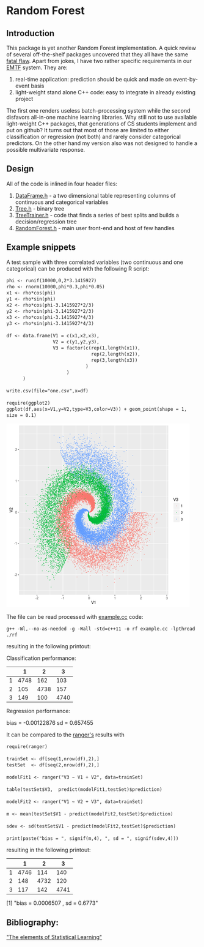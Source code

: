 # Random Forest

## Introduction

This package is yet another Random Forest implementation.
A quick review of several off-the-shelf packages uncovered that they all have the same
[fatal flaw](http://www.drdobbs.com/windows/a-brief-history-of-windows-programming-r/225701475).
Apart from jokes, I have two rather specific requirements in our [EMTF](https://kkotov.github.io/emtf.html)
system. They are:
1) real-time application: prediction should be quick and made on event-by-event basis
2) light-weight stand alone C++ code: easy to integrate in already existing project

The first one renders useless batch-processing system while the second disfavors
all-in-one machine learning libraries. Why still not to use available light-weight C++
packages, that generations of CS students implement and put on github? It turns out
that most of those are limited to either classification or regression (not both)
and rarely consider categorical predictors. On the other hand my version also was
not designed to handle a possible multivariate response.

## Design

All of the code is inlined in four header files:
1) [DataFrame.h](https://github.com/kkotov/ml/blob/master/DataFrame.h) - a two
dimensional table representing columns of continuous and categorical variables
2) [Tree.h](https://github.com/kkotov/ml/blob/master/Tree.h) - binary tree
3) [TreeTrainer.h](https://github.com/kkotov/ml/blob/master/TreeTrainer.h) - code
that finds a series of best splits and builds a decision/regression tree
4) [RandomForest.h](https://github.com/kkotov/ml/blob/master/RandomForest.h) -
main user front-end and host of few handles 

## Example snippets

A test sample with three correlated variables (two continuous and one categorical)
can be produced with the following R script:
```
phi <- runif(10000,0,2*3.1415927)
rho <- rnorm(10000,phi*0.3,phi*0.05)
x1 <- rho*cos(phi)
y1 <- rho*sin(phi)
x2 <- rho*cos(phi-3.1415927*2/3)
y2 <- rho*sin(phi-3.1415927*2/3)
x3 <- rho*cos(phi-3.1415927*4/3)
y3 <- rho*sin(phi-3.1415927*4/3)

df <- data.frame(V1 = c(x1,x2,x3),
                 V2 = c(y1,y2,y3),
                 V3 = factor(c(rep(1,length(x1)),
                               rep(2,length(x2)),
                               rep(3,length(x3))
                             )
                      )
      )

write.csv(file="one.csv",x=df)

require(ggplot2)
ggplot(df,aes(x=V1,y=V2,type=V3,color=V3)) + geom_point(shape = 1, size = 0.1)

```
<img class=center src=one.png>

The file can be read processed with [example.cc](https://github.com/kkotov/ml/blob/master/example.cc) code:
```
g++ -Wl,--no-as-needed -g -Wall -std=c++11 -o rf example.cc -lpthread
./rf
```
resulting in the following printout:

Classification performance: 

&nbsp; |  1  |  2  |  3
-------|-----|-----|------
1      | 4748| 162 | 103
2      | 105 | 4738| 157
3      | 149 | 100 | 4740

Regression performance: 

bias = -0.00122876 sd = 0.657455

It can be compared to the [ranger's](https://github.com/imbs-hl/ranger) results with
```
require(ranger)

trainSet <- df[seq(1,nrow(df),2),]
testSet  <- df[seq(2,nrow(df),2),]

modelFit1 <- ranger("V3 ~ V1 + V2", data=trainSet)

table(testSet$V3,  predict(modelFit1,testSet)$prediction)

modelFit2 <- ranger("V1 ~ V2 + V3", data=trainSet)

m <- mean(testSet$V1 - predict(modelFit2,testSet)$prediction)

sdev <- sd(testSet$V1 - predict(modelFit2,testSet)$prediction)

print(paste("bias = ", signif(m,4), ", sd = ", signif(sdev,4)))
```
resulting in the following printout:

&nbsp; |  1  |  2  |  3
-------|-----|-----|------
1      | 4746| 114 | 140
2      | 148 | 4732| 120
3      | 117 | 142 | 4741

[1] "bias =  0.0006507 , sd =  0.6773"

## Bibliography:

["The elements of Statistical Learning"](http://web.stanford.edu/~hastie/ElemStatLearn/)
